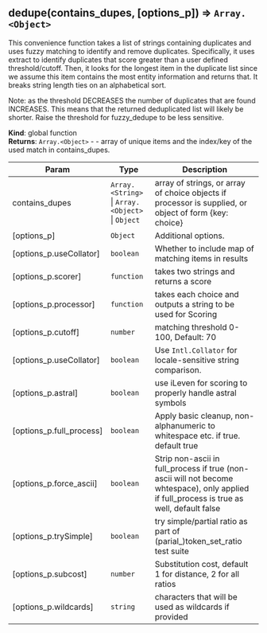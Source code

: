 <a name="dedupe"></a>

## dedupe(contains_dupes, [options_p]) ⇒ <code>Array.&lt;Object&gt;</code>
This convenience function takes a list of strings containing duplicates and uses fuzzy matching to identify
and remove duplicates. Specifically, it uses extract to identify duplicates that
score greater than a user defined threshold/cutoff. Then, it looks for the longest item in the duplicate list
since we assume this item contains the most entity information and returns that. It breaks string
length ties on an alphabetical sort.

Note: as the threshold DECREASES the number of duplicates that are found INCREASES. This means that the
returned deduplicated list will likely be shorter. Raise the threshold for fuzzy_dedupe to be less
sensitive.

**Kind**: global function  
**Returns**: <code>Array.&lt;Object&gt;</code> - - array of unique items and the index/key of the used match in contains_dupes.  

| Param | Type | Description |
| --- | --- | --- |
| contains_dupes | <code>Array.&lt;String&gt;</code> \| <code>Array.&lt;Object&gt;</code> \| <code>Object</code> | array of strings, or array of choice objects if processor is supplied, or object of form {key: choice} |
| [options_p] | <code>Object</code> | Additional options. |
| [options_p.useCollator] | <code>boolean</code> | Whether to include map of matching items in results |
| [options_p.scorer] | <code>function</code> | takes two strings and returns a score |
| [options_p.processor] | <code>function</code> | takes each choice and outputs a string to be used for Scoring |
| [options_p.cutoff] | <code>number</code> | matching threshold 0-100, Default: 70 |
| [options_p.useCollator] | <code>boolean</code> | Use `Intl.Collator` for locale-sensitive string comparison. |
| [options_p.astral] | <code>boolean</code> | use iLeven for scoring to properly handle astral symbols |
| [options_p.full_process] | <code>boolean</code> | Apply basic cleanup, non-alphanumeric to whitespace etc. if true. default true |
| [options_p.force_ascii] | <code>boolean</code> | Strip non-ascii in full_process if true (non-ascii will not become whtespace), only applied if full_process is true as well, default false |
| [options_p.trySimple] | <code>boolean</code> | try simple/partial ratio as part of (parial_)token_set_ratio test suite |
| [options_p.subcost] | <code>number</code> | Substitution cost, default 1 for distance, 2 for all ratios |
| [options_p.wildcards] | <code>string</code> | characters that will be used as wildcards if provided |

